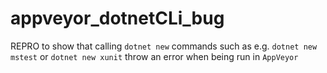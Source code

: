 # appveyor_dotnetCLi_bug
REPRO to show that calling `dotnet new` commands such as e.g. `dotnet new mstest` or `dotnet new xunit` throw an error when being run in `AppVeyor`
